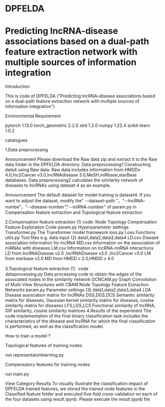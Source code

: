 # DPFELDA
# Predicting lncRNA-disease associations based on a dual-path feature extraction network with multiple sources of information integration

Introduction

This is code of DPFELDA ("Predicting lncRNA–disease associations based on a dual-path feature extraction network with multiple sources of information integration")

Environmental Requirement

pytorch 1.13.0
torch_geometric 2.2.0
xlrd 1.2.0
numpy 1.22.4
scikit-learn 1.0.2


catalogues

1.Data preprocessing

Announcement
Please download the Raw data zip and extract it to the Raw data folder in the DPFELDA directory.
Data preprocessing1 Constructing data4 using Raw data. Raw data includes information from HMDDv 4.0,lnc2Cancer v3.0,lncRNAdisease 3.0,MeSH,miRbase,starBase databases.
Data preprocessing2 calculates the similarity network of diseases to lncRNAs using dataset 4 as an example.

Announcement
The default dataset for model training is dataset4. If you want to adjust the dataset, modify the" --dataset-path "，“--lncRNA-numbe”，“--disease-number”,"--miRNA-number" of param.py in Compensation feature extraction and Topological feature extraction

2.Compensation feature extraction
(1) code: Node Topology Compensation Feature Exploration Code
 	param.py Hyperparameter settings
    	Transformer.py The Transformer model framework
	loss.py Loss Functions
	utils.py Tool files e.g. data input
(2) data1,data2,data3,data4
	LD.csv Disease association information for lncRNA 
	MD.csv  Information on the association of miRNAs with diseases
	LM.csv  Information on lncRNA-miRNA interactions
	LD from lncRNADisease v2.0 ,lncRNADisease v3.0 ,lnc2Cancer v3.0
	LM from starbase v2.0
	MD from HMDD v 2.0,HMDD v 4.0

3.Topological feature extraction
(1）code 	 
	dataprocessing.py Data processing code to obtain the edges of the associated nodes in the similarity network
	GCNCAM.py Graph Convolution of Multi-View Structures with CBAM Node Topology Feature Extraction Networks
	param.py Parameter settings
(3) data1,data2,data3,data4
	LDA Disease association matrix for lncRNAs
	DSS,DGS,DCS Semantic similarity matrix for diseases, Gaussian kernel similarity matrix for diseases, cosine similarity matrix for diseases
	LFS,LGS,LCS Functional similarity of lncRNA,  GIP similarity, cosine similarity matrices
4.Results of the experiment The code implementation of the final binary classification task includes the characteristics of the disease and lncRNA for which the final classification is performed, as well as the classification model.

How to train a model ?

Topological features of training nodes

run representaionlearning.py

Compensatory features for training nodes

run main.py

View Category Results
To visually illustrate the classification impact of DPFELDA trained features, we stored the trained node features in the Classified feature folder and executed five-fold cross-validation on each of the four datasets using result.ipynb.
Please execute the result.ipynb file

